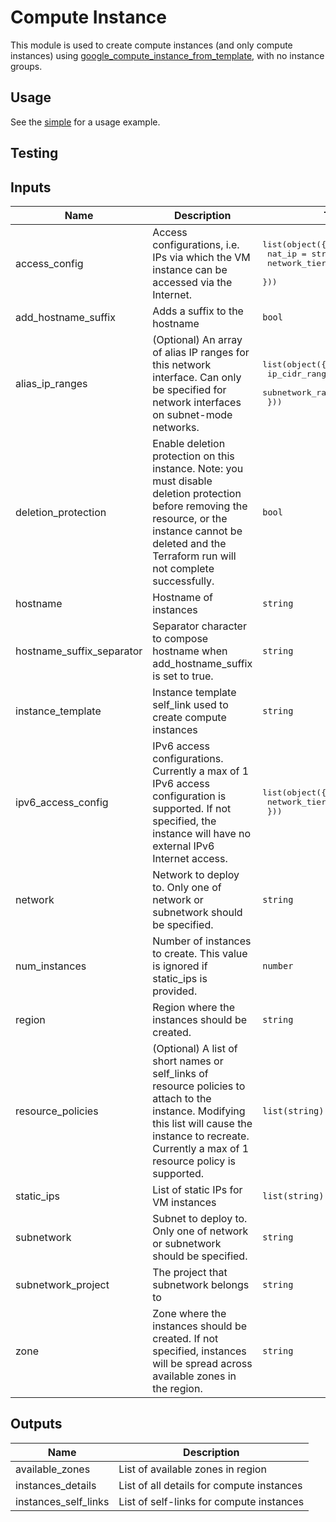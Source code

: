 # Compute Instance

This module is used to create compute instances (and only compute instances) using
[google_compute_instance_from_template](https://www.terraform.io/docs/providers/google/r/compute_instance_from_template), with no instance groups.

## Usage

See the [simple](https://github.com/terraform-google-modules/terraform-google-vm/tree/master/examples/compute_instance/simple) for a usage example.

## Testing


<!-- BEGINNING OF PRE-COMMIT-TERRAFORM DOCS HOOK -->
## Inputs

| Name | Description | Type | Default | Required |
|------|-------------|------|---------|:--------:|
| access\_config | Access configurations, i.e. IPs via which the VM instance can be accessed via the Internet. | <pre>list(object({<br>    nat_ip       = string<br>    network_tier = string<br>  }))</pre> | `[]` | no |
| add\_hostname\_suffix | Adds a suffix to the hostname | `bool` | `true` | no |
| alias\_ip\_ranges | (Optional) An array of alias IP ranges for this network interface. Can only be specified for network interfaces on subnet-mode networks. | <pre>list(object({<br>    ip_cidr_range         = string<br>    subnetwork_range_name = string<br>  }))</pre> | `[]` | no |
| deletion\_protection | Enable deletion protection on this instance. Note: you must disable deletion protection before removing the resource, or the instance cannot be deleted and the Terraform run will not complete successfully. | `bool` | `false` | no |
| hostname | Hostname of instances | `string` | `""` | no |
| hostname\_suffix\_separator | Separator character to compose hostname when add\_hostname\_suffix is set to true. | `string` | `"-"` | no |
| instance\_template | Instance template self\_link used to create compute instances | `string` | n/a | yes |
| ipv6\_access\_config | IPv6 access configurations. Currently a max of 1 IPv6 access configuration is supported. If not specified, the instance will have no external IPv6 Internet access. | <pre>list(object({<br>    network_tier = string<br>  }))</pre> | `[]` | no |
| network | Network to deploy to. Only one of network or subnetwork should be specified. | `string` | `""` | no |
| num\_instances | Number of instances to create. This value is ignored if static\_ips is provided. | `number` | `"1"` | no |
| region | Region where the instances should be created. | `string` | `null` | no |
| resource\_policies | (Optional) A list of short names or self\_links of resource policies to attach to the instance. Modifying this list will cause the instance to recreate. Currently a max of 1 resource policy is supported. | `list(string)` | `[]` | no |
| static\_ips | List of static IPs for VM instances | `list(string)` | `[]` | no |
| subnetwork | Subnet to deploy to. Only one of network or subnetwork should be specified. | `string` | `""` | no |
| subnetwork\_project | The project that subnetwork belongs to | `string` | `""` | no |
| zone | Zone where the instances should be created. If not specified, instances will be spread across available zones in the region. | `string` | `null` | no |

## Outputs

| Name | Description |
|------|-------------|
| available\_zones | List of available zones in region |
| instances\_details | List of all details for compute instances |
| instances\_self\_links | List of self-links for compute instances |

<!-- END OF PRE-COMMIT-TERRAFORM DOCS HOOK -->